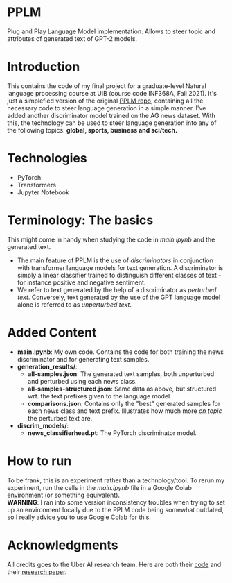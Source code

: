 # PPLM
Plug and Play Language Model implementation. Allows to steer topic and attributes of generated text of GPT-2 models.

# Introduction
This contains the code of my final project for a graduate-level Natural language processing course at UiB (course code INF368A, Fall 2021). It's just a simplefied version of the original [PPLM repo](https://github.com/uber-research/PPLM), containing all the necessary code to steer language generation in a simple manner. I've added another discriminator model trained on the AG news dataset. With this, the technology can be used to steer language generation into any of the following topics: **global, sports, business and sci/tech.**  

# Technologies
- PyTorch
- Transformers
- Jupyter Notebook

# Terminology: The basics
This might come in handy when studying the code in *main.ipynb* and the generated text.
- The main feature of PPLM is the use of *discriminators* in conjunction with transformer language models for text generation. A discriminator is simply a linear classifier trained to distinguish different classes of text - for instance positive and negative sentiment.
- We refer to text generated by the help of a discriminator as *perturbed text*. Conversely, text generated by the use of the GPT language model alone is referred to as *unperturbed text*.

# Added Content
- **main.ipynb**: My own code. Contains the code for both training the news discriminator and for generating text samples.
- **generation_results/**:
    - **all-samples.json**: The generated text samples, both unperturbed and perturbed using each news class.
    - **all-samples-structured.json**: Same data as above, but structured wrt. the text prefixes given to the language model.
    - **comparisons.json**: Contains only the "best" generated samples for each news class and text prefix. Illustrates how much more *on topic* the perturbed text are.
- **discrim_models/**:
    - **news_classifierhead.pt**: The PyTorch discriminator model.

# How to run
To be frank, this is an experiment rather than a technology/tool. To rerun my experiment, run the cells in the *main.ipynb* file in a Google Colab environment (or something equivalent).   
**WARNING**: I ran into some version inconsistency troubles when trying to set up an environment locally due to the PPLM code being somewhat outdated, so I really advice you to use Google Colab for this.

# Acknowledgments
All credits goes to the Uber AI research team. Here are both their [code](https://github.com/uber-research/PPLM) and their [research paper](https://arxiv.org/abs/1912.02164).
